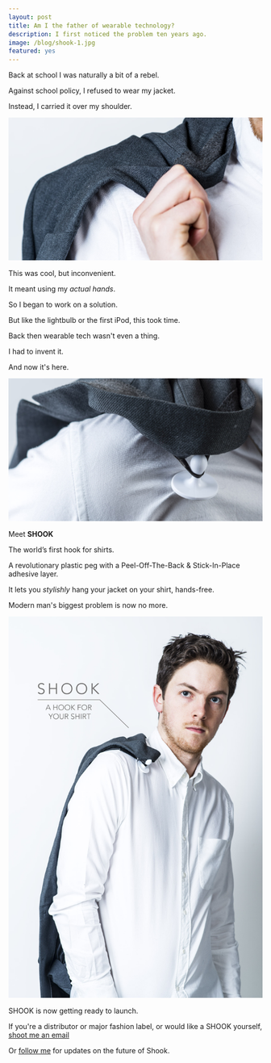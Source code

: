 ```yaml
---
layout: post
title: Am I the father of wearable technology?
description: I first noticed the problem ten years ago.
image: /blog/shook-1.jpg
featured: yes
---
```


<style>

img {

  text-align: center;
}

</style>

Back at school I was naturally a bit of a rebel.

Against school policy, I refused to wear my jacket.

Instead, I carried it over my shoulder.

![Shook Headshot](/blog/shook-0.jpg)


This was cool, but inconvenient.

It meant using my *actual hands*.

So I began to work on a solution.

But like the lightbulb or the first iPod, this took time.

Back then wearable tech wasn't even a thing.

I had to invent it.

And now it's here.

![Shook Headshot](/blog/shook-2.jpg)


Meet **SHOOK**

The world’s first hook for shirts.

A revolutionary plastic peg with a Peel-Off-The-Back & Stick-In-Place adhesive layer.

It lets you *stylishly* hang your jacket on your shirt, hands-free.

Modern man's biggest problem is now no more.

![Shook Headshot](/blog/shook-headshot.jpg)

SHOOK is now getting ready to launch.

If you're a distributor or major fashion label, or would like a SHOOK yourself, [shoot me an email](mailto:oli@olifro.st)

Or [follow me](https://twitter.com/realolifrost) for updates on the future of Shook.
